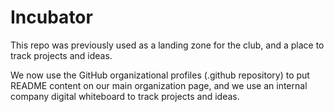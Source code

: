 # Incubator

This repo was previously used as a landing zone for the club, and a place to track projects and ideas.

We now use the GitHub organizational profiles (.github repository) to put README content on our main organization page, and we use an internal company digital whiteboard to track projects and ideas.

